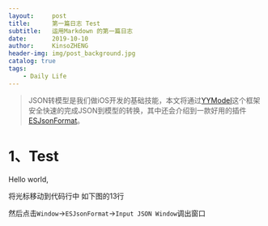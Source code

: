 ```yaml
---
layout:     post
title:      第一篇日志 Test
subtitle:   运用Markdown 的第一篇日志
date:       2019-10-10
author:     KinsoZHENG
header-img: img/post_background.jpg
catalog: true
tags:
    - Daily Life
---
```


>JSON转模型是我们做iOS开发的基础技能，本文将通过[YYModel](https://github.com/ibireme/YYModel)这个框架安全快速的完成JSON到模型的转换，其中还会介绍到一款好用的插件[ESJsonFormat](https://github.com/EnjoySR/ESJsonFormat-Xcode)。

# 1、Test

Hello world,

将光标移动到代码行中 如下图的13行

然后点击`Window`->`ESJsonFormat`->`Input JSON Window`调出窗口